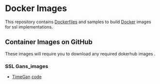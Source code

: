 # Docker Images

This repository contains [Dockerfiles](https://docs.docker.com/engine/reference/builder/)
and samples to build [Docker](https://www.docker.com/what-docker) images for
ssl implementations.

## Container Images on GitHub

These images will require you to download any required dokerhub images .

### SSL Gans_images

- [TimeGan](/TimeGan)  [code](https://github.com/jsyoon0823/TimeGAN)


